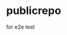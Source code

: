 # publicrepo
for e2e test



















































































































































































































































































































































































































































































































































































































































































































































































































































































